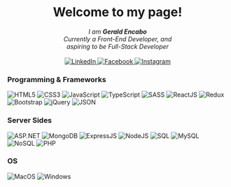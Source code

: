 <h1 align="center">Welcome to my page!</h1>

<p align="center">
    <i>
        I am <b>Gerald Encabo</b><br>
        Currently a Front-End Developer, and<br>
        aspiring to be Full-Stack Developer<br>
    </i><br>
    <a href="https://www.linkedin.com/in/gerald-encabo/">
        <img src="https://img.shields.io/badge/LinkedIn-blue?style=flat-square&logo=linkedin" alt="LinkedIn">
    </a>
    <a href="https://www.facebook.com/gerald.encabo.5/">
        <img src="https://img.shields.io/badge/Facebook-blue?style=flat-square&logo=kaggle" alt="Facebook">
    </a>
    <a href="https://www.instagram.com/iamgeerald/">
        <img src="https://img.shields.io/badge/Instagram-blue?style=flat-square&logo=kaggle" alt="Instagram">
    </a>
</p>

### Programming & Frameworks
![HTML5](https://img.shields.io/badge/html-black?style=for-the-badge&logo=html)
![CSS3](https://img.shields.io/badge/css3-black?style=for-the-badge&logo=css3)
![JavaScript](https://img.shields.io/badge/javascript-black?style=for-the-badge&logo=javascript)
![TypeScript](https://img.shields.io/badge/typescript-black?style=for-the-badge&logo=typescript)
![SASS](https://img.shields.io/badge/sass-black?style=for-the-badge&logo=sass)
![ReactJS](https://img.shields.io/badge/reactjs-black?style=for-the-badge&logo=reactjs)
![Redux](https://img.shields.io/badge/redux-black?style=for-the-badge&logo=redux)
![Bootstrap](https://img.shields.io/badge/bootstrap-black?style=for-the-badge&logo=bootstrap)
![jQuery](https://img.shields.io/badge/jquery-black?style=for-the-badge&logo=jquery)
![JSON](https://img.shields.io/badge/json-black?style=for-the-badge&logo=json)

### Server Sides
![ASP.NET](https://img.shields.io/badge/asp.net-black?style=for-the-badge&logo=asp/net)
![MongoDB](https://img.shields.io/badge/mongodb-black?style=for-the-badge&logo=mongodb)
![ExpressJS](https://img.shields.io/badge/expressjs-black?style=for-the-badge&logo=expressjs)
![NodeJS](https://img.shields.io/badge/nodejs-black?style=for-the-badge&logo=nodejs)
![SQL](https://img.shields.io/badge/sql-black?style=for-the-badge&logo=sql)
![MySQL](https://img.shields.io/badge/mysql-black?style=for-the-badge&logo=mysql)
![NoSQL](https://img.shields.io/badge/nosql-black?style=for-the-badge&logo=nosql)
![PHP](https://img.shields.io/badge/php-black?style=for-the-badge&logo=php)

### OS
![MacOS](https://img.shields.io/badge/MacOS-black?style=for-the-badge&logo=MacOS)
![Windows](https://img.shields.io/badge/Windows-black?style=for-the-badge&logo=Windows)

<!--

- 🔭 I’m currently working on ...
- 🌱 I’m currently learning ...
- 👯 I’m looking to collaborate on ...
- 🤔 I’m looking for help with ...
- 💬 Ask me about ...
- 📫 How to reach me: ...
- 😄 Pronouns: ...
- ⚡ Fun fact: ...
-->

